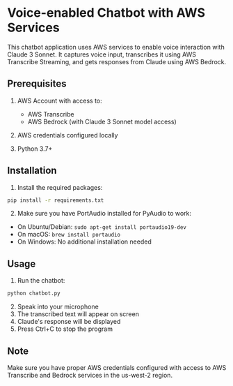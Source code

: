 # Voice-enabled Chatbot with AWS Services

This chatbot application uses AWS services to enable voice interaction with Claude 3 Sonnet. It captures voice input, transcribes it using AWS Transcribe Streaming, and gets responses from Claude using AWS Bedrock.

## Prerequisites

1. AWS Account with access to:
   - AWS Transcribe
   - AWS Bedrock (with Claude 3 Sonnet model access)
   
2. AWS credentials configured locally
3. Python 3.7+

## Installation

1. Install the required packages:
```bash
pip install -r requirements.txt
```

2. Make sure you have PortAudio installed for PyAudio to work:
- On Ubuntu/Debian: `sudo apt-get install portaudio19-dev`
- On macOS: `brew install portaudio`
- On Windows: No additional installation needed

## Usage

1. Run the chatbot:
```bash
python chatbot.py
```

2. Speak into your microphone
3. The transcribed text will appear on screen
4. Claude's response will be displayed
5. Press Ctrl+C to stop the program

## Note

Make sure you have proper AWS credentials configured with access to AWS Transcribe and Bedrock services in the us-west-2 region.
